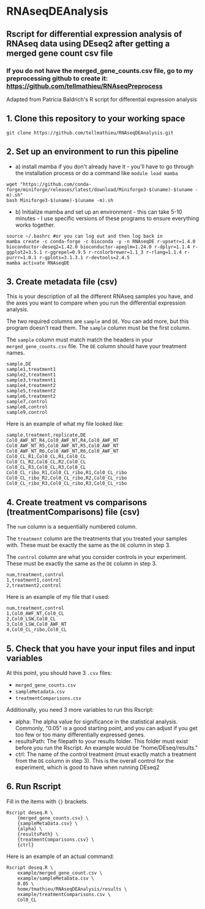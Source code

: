 # RNAseqDEAnalysis
## Rscript for differential expression analysis of RNAseq data using DEseq2 after getting a merged gene count csv file

### If you do not have the merged_gene_counts.csv file, go to my preprocessing github to create it: https://github.com/tellmathieu/RNAseqPreprocess

Adapted from Patricia Baldrich's R script for differential expression analysis

## 1. Clone this repository to your working space

```
git clone https://github.com/tellmathieu/RNAseqDEAnalysis.git
```

## 2. Set up an environment to run this pipeline
- a) install mamba if you don't already have it - you'll have to go through the installation process or do a command like `module load mamba`
```
wget "https://github.com/conda-forge/miniforge/releases/latest/download/Miniforge3-$(uname)-$(uname -m).sh"
bash Miniforge3-$(uname)-$(uname -m).sh
```
- b) Initialize mamba and set up an environment - this can take 5-10 minutes - I use specific versions of these programs to ensure everything works together. 
```
source ~/.bashrc #or you can log out and then log back in
mamba create -c conda-forge -c bioconda -y -n RNAseqDE r-upsetr=1.4.0 bioconductor-deseq2=1.42.0 bioconductor-apeglm=1.24.0 r-dplyr=1.1.4 r-ggplot2=3.5.1 r-ggrepel=0.9.5 r-rcolorbrewer=1.1_3 r-rlang=1.1.4 r-purrr=1.0.1 r-gplots=3.1.3.1 r-devtools=2.4.5
mamba activate RNAseqDE
```

## 3. Create metadata file (csv)

This is your description of all the different RNAseq samples you have, and the axes you want to compare when you run the differential expression analysis.

The two required columns are `sample` and `DE`. You can add more, but this program doesn't read them. The `sample` column must be the first column.

The `sample` column must match match the headers in your `merged_gene_counts.csv` file. The `DE` column should have your treatment names.
```
sample,DE
sample1,treatment1
sample2,treatment1
sample3,treatment1
sample4,treatment2
sample5,treatment2
sample6,treatment2
sample7,control
sample8,control
sample9,control
```

Here is an example of what my file looked like:
```
sample,treatment,replicate,DE
Col0_AWF_NT_R4,Col0_AWF_NT,R4,Col0_AWF_NT
Col0_AWF_NT_R5,Col0_AWF_NT,R5,Col0_AWF_NT
Col0_AWF_NT_R6,Col0_AWF_NT,R6,Col0_AWF_NT
Col0_CL_R1,Col0_CL,R1,Col0_CL
Col0_CL_R2,Col0_CL,R2,Col0_CL
Col0_CL_R3,Col0_CL,R3,Col0_CL
Col0_CL_ribo_R1,Col0_CL_ribo,R1,Col0_CL_ribo
Col0_CL_ribo_R2,Col0_CL_ribo,R2,Col0_CL_ribo
Col0_CL_ribo_R3,Col0_CL_ribo,R3,Col0_CL_ribo
```

## 4. Create treatment vs comparisons (treatmentComparisons) file (csv)

The `num` column is a sequentially numbered column.

The `treatment` column are the treatments that you treated your samples with. These must be exactly the same as the `DE` column in step 3.

The `control` column are what you consider controls in your experiment. These must be exactly the same as the `DE` column in step 3.

```
num,treatment,control
1,treatment1,control
2,treatment2,control
```

Here is an example of my file that I used:
```
num,treatment,control
1,Col0_AWF_NT,Col0_CL
2,Col0_LSW,Col0_CL
3,Col0_LSW,Col0_AWF_NT
4,Col0_CL_ribo,Col0_CL
```

## 5. Check that you have your input files and input variables

At this point, you should have 3 `.csv` files:
- `merged_gene_counts.csv`
- `sampleMetadata.csv`
- `treatmentComparisons.csv`

Additionally, you need 3 more variables to run this Rscript:
- alpha: The alpha value for significance in the statistical analysis. Commonly, "0.05" is a good starting point, and you can adjust if you get too few or too many differentially expressed genes.
- resultsPath: The filepath to your results folder. This folder must exist before you run the Rscript. An example would be "home/DEseq/results."
- ctrl: The name of the control treatment (must exactly match a treatment from the `DE` column in step 3). This is the overall control for the experiment, which is good to have when running DEseq2


## 6. Run Rscript

Fill in the items with `{}` brackets.
```
Rscript deseq.R \
	{merged_gene_counts.csv} \
	{sampleMetaData.csv} \
	{alpha} \
	{resultsPath} \
	{treatmentComparisons.csv} \
	{ctrl}
```

Here is an example of an actual command:
```
Rscript deseq.R \
	example/merged_gene_count.csv \
	example/sampleMetaData.csv \
	0.05 \
	home/tmathieu/RNAseqDEAnalysis/results \
	example/treatmentComparisons.csv \
	Col0_CL
```




